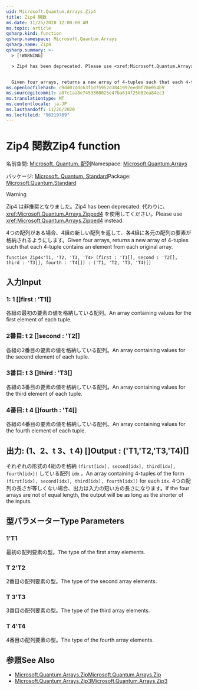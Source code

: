 ```yaml
---
uid: Microsoft.Quantum.Arrays.Zip4
title: Zip4 関数
ms.date: 11/25/2020 12:00:00 AM
ms.topic: article
qsharp.kind: function
qsharp.namespace: Microsoft.Quantum.Arrays
qsharp.name: Zip4
qsharp.summary: >-
  > [!WARNING]

  > Zip4 has been deprecated. Please use <xref:Microsoft.Quantum.Arrays.Zipped4> instead.


  Given four arrays, returns a new array of 4-tuples such that each 4-tuple contains an element from each original array.
ms.openlocfilehash: c9dd07ddc63f1d75952d3841997eed0f78e054b9
ms.sourcegitcommit: a87c1aa8e7453360025e47ba614f25b02ea84ec3
ms.translationtype: MT
ms.contentlocale: ja-JP
ms.lasthandoff: 11/26/2020
ms.locfileid: "96219789"
---
```

# <a name="zip4-function"></a><span data-ttu-id="97623-102">Zip4 関数</span><span class="sxs-lookup"><span data-stu-id="97623-102">Zip4 function</span></span>

<span data-ttu-id="97623-103">名前空間: [Microsoft. Quantum. 配列](xref:Microsoft.Quantum.Arrays)</span><span class="sxs-lookup"><span data-stu-id="97623-103">Namespace: [Microsoft.Quantum.Arrays](xref:Microsoft.Quantum.Arrays)</span></span>

<span data-ttu-id="97623-104">パッケージ: [Microsoft. Quantum. Standard](https://nuget.org/packages/Microsoft.Quantum.Standard)</span><span class="sxs-lookup"><span data-stu-id="97623-104">Package: [Microsoft.Quantum.Standard](https://nuget.org/packages/Microsoft.Quantum.Standard)</span></span>


> [!WARNING]
> <span data-ttu-id="97623-105">Zip4 は非推奨となりました。</span><span class="sxs-lookup"><span data-stu-id="97623-105">Zip4 has been deprecated.</span></span> <span data-ttu-id="97623-106">代わりに、<xref:Microsoft.Quantum.Arrays.Zipped4> を使用してください。</span><span class="sxs-lookup"><span data-stu-id="97623-106">Please use <xref:Microsoft.Quantum.Arrays.Zipped4> instead.</span></span>

<span data-ttu-id="97623-107">4つの配列がある場合、4組の新しい配列を返して、各4組に各元の配列の要素が格納されるようにします。</span><span class="sxs-lookup"><span data-stu-id="97623-107">Given four arrays, returns a new array of 4-tuples such that each 4-tuple contains an element from each original array.</span></span>

```qsharp
function Zip4<'T1, 'T2, 'T3, 'T4> (first : 'T1[], second : 'T2[], third : 'T3[], fourth : 'T4[]) : ('T1, 'T2, 'T3, 'T4)[]
```


## <a name="input"></a><span data-ttu-id="97623-108">入力</span><span class="sxs-lookup"><span data-stu-id="97623-108">Input</span></span>

### <a name="first--t1"></a><span data-ttu-id="97623-109">1: 1 []</span><span class="sxs-lookup"><span data-stu-id="97623-109">first : 'T1[]</span></span>

<span data-ttu-id="97623-110">各組の最初の要素の値を格納している配列。</span><span class="sxs-lookup"><span data-stu-id="97623-110">An array containing values for the first element of each tuple.</span></span>


### <a name="second--t2"></a><span data-ttu-id="97623-111">2番目: t 2 []</span><span class="sxs-lookup"><span data-stu-id="97623-111">second : 'T2[]</span></span>

<span data-ttu-id="97623-112">各組の2番目の要素の値を格納している配列。</span><span class="sxs-lookup"><span data-stu-id="97623-112">An array containing values for the second element of each tuple.</span></span>


### <a name="third--t3"></a><span data-ttu-id="97623-113">3番目: t 3 []</span><span class="sxs-lookup"><span data-stu-id="97623-113">third : 'T3[]</span></span>

<span data-ttu-id="97623-114">各組の3番目の要素の値を格納している配列。</span><span class="sxs-lookup"><span data-stu-id="97623-114">An array containing values for the third element of each tuple.</span></span>


### <a name="fourth--t4"></a><span data-ttu-id="97623-115">4番目: t 4 []</span><span class="sxs-lookup"><span data-stu-id="97623-115">fourth : 'T4[]</span></span>

<span data-ttu-id="97623-116">各組の4番目の要素の値を格納している配列。</span><span class="sxs-lookup"><span data-stu-id="97623-116">An array containing values for the fourth element of each tuple.</span></span>



## <a name="output--t1t2t3t4"></a><span data-ttu-id="97623-117">出力: (1、2、t 3、t 4) []</span><span class="sxs-lookup"><span data-stu-id="97623-117">Output : ('T1,'T2,'T3,'T4)[]</span></span>

<span data-ttu-id="97623-118">それぞれの形式の4組のを格納 `(first[idx], second[idx], third[idx], fourth[idx])` している配列 `idx` 。</span><span class="sxs-lookup"><span data-stu-id="97623-118">An array containing 4-tuples of the form `(first[idx], second[idx], third[idx], fourth[idx])` for each `idx`.</span></span> <span data-ttu-id="97623-119">4つの配列の長さが等しくない場合、出力は入力の短い方の長さになります。</span><span class="sxs-lookup"><span data-stu-id="97623-119">If the four arrays are not of equal length, the output will be as long as the shorter of the inputs.</span></span>

## <a name="type-parameters"></a><span data-ttu-id="97623-120">型パラメーター</span><span class="sxs-lookup"><span data-stu-id="97623-120">Type Parameters</span></span>

### <a name="t1"></a><span data-ttu-id="97623-121">1</span><span class="sxs-lookup"><span data-stu-id="97623-121">'T1</span></span>

<span data-ttu-id="97623-122">最初の配列要素の型。</span><span class="sxs-lookup"><span data-stu-id="97623-122">The type of the first array elements.</span></span>
### <a name="t2"></a><span data-ttu-id="97623-123">T 2</span><span class="sxs-lookup"><span data-stu-id="97623-123">'T2</span></span>

<span data-ttu-id="97623-124">2番目の配列要素の型。</span><span class="sxs-lookup"><span data-stu-id="97623-124">The type of the second array elements.</span></span>
### <a name="t3"></a><span data-ttu-id="97623-125">T 3</span><span class="sxs-lookup"><span data-stu-id="97623-125">'T3</span></span>

<span data-ttu-id="97623-126">3番目の配列要素の型。</span><span class="sxs-lookup"><span data-stu-id="97623-126">The type of the third array elements.</span></span>
### <a name="t4"></a><span data-ttu-id="97623-127">T 4</span><span class="sxs-lookup"><span data-stu-id="97623-127">'T4</span></span>

<span data-ttu-id="97623-128">4番目の配列要素の型。</span><span class="sxs-lookup"><span data-stu-id="97623-128">The type of the fourth array elements.</span></span>

## <a name="see-also"></a><span data-ttu-id="97623-129">参照</span><span class="sxs-lookup"><span data-stu-id="97623-129">See Also</span></span>

- [<span data-ttu-id="97623-130">Microsoft.Quantum.Arrays.Zip</span><span class="sxs-lookup"><span data-stu-id="97623-130">Microsoft.Quantum.Arrays.Zip</span></span>](xref:Microsoft.Quantum.Arrays.Zip)
- [<span data-ttu-id="97623-131">Microsoft.Quantum.Arrays.Zip3</span><span class="sxs-lookup"><span data-stu-id="97623-131">Microsoft.Quantum.Arrays.Zip3</span></span>](xref:Microsoft.Quantum.Arrays.Zip3)